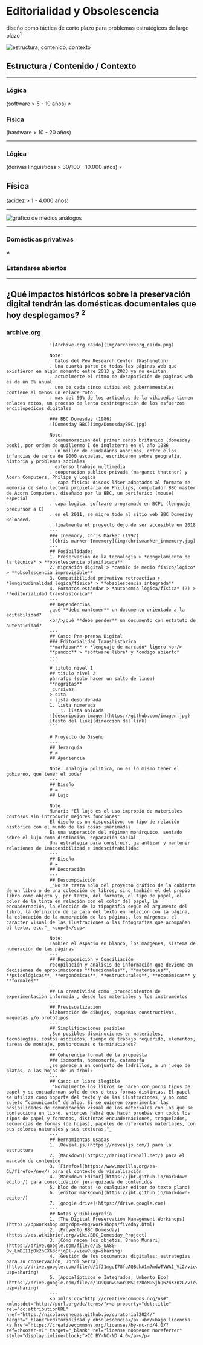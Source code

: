 # Editorialidad y Obsolescencia
diseño como táctica de corto plazo para problemas estratégicos de largo plazo<sup>1</sup> 

![estructura, contenido, contexto](img/estructura_contenido_contexto.png)

## Estructura / Contenido / Contexto

<hr/>
					
### Lógica
(software > 5 - 10 años)
≠
### Física
(hardware > 10 - 20 años)

<hr/>

### Lógica <br/>
(derivas lingüísticas > 30/100 - 10.000 años)
≠
## Física <br/>
(acidez > 1 - 4.000 años)

<hr/>

![gráfico de medios análogos](img/grafico_mediosFisicos.png)

<hr/>

### Domésticas privativas 
≠ 
### Estándares abiertos

<hr/>

## ¿Qué impactos históricos sobre la preservación digital tendrán las domésticas documentales que hoy desplegamos? <sup>2</sup>

### archive.org
					![Archive.org caido](img/archiveorg_caido.png)
					
					Note:
					. Datos del Pew Research Center (Washington):
					. Una cuarta parte de todas las páginas web que existieron en algún momento entre 2013 y 2023 ya no existen.
					. actualmente el ritmo de desaparición de paginas web es de un 8% anual
					. uno de cada cinco sitios web gubernamentales contiene al menos un enlace roto.
					. mas del 50% de los articulos de la wikipedia tienen enlaces rotos, un proceso de lenta desintegración de los esfuerzos enciclopedicos digitales
					---
					### BBC Domesday (1986)
					![Domesday BBC](img/DomesdayBBC.jpg)

					Note:
					. conmemoracion del primer censo britanico (domesday book), por orden de guillermo I de inglaterra en el año 1086
					. un millón de ciudadanos anónimos, entre ellos infancias de cerca de 9000 escuelas, escribieron sobre geografía, historia y problemas sociales
					. extenso trabajo multimedia
					. cooperacion publico-privada (margaret thatcher) y Acorn Computers, Philips y Logica
					.  capa fisica: discos láser adaptados al formato de memoria de solo lectura propietaria de Phillips, computador BBC master de Acorn Computers, diseñado por la BBC, un periferico (mouse) especial
					. capa logica: software programado en BCPL (lenguaje precursor a C)
					. en el 2011, se migro todo al sitio web BBC Domesday Reloaded.
					. finalmente el proyecto dejo de ser accesible en 2018
					---
					### InMemory, Chris Marker (1997)
					![Chris marker Inmemory](img/chrismarker_inmemory.jpg)
					---
					## Posibilidades
					1. Preservación de la tecnología > *congelamiento de la técnica* > **obsolescencia planificada**
					2. Migración digital > *cambio de medio físico/lógico* > **obsolescencia imprevisible**
					3. Compatibilidad privativa retroactiva > *longitudinalidad lógica/física* > **obsolescencia integrada**
					4. Formatos estándar > *autonomía lógica/física* (?) > **editorialidad transhistórica**
					---
					## Dependencias
					¿qué **debe mantener** un documento orientado a la editabilidad?
					<br/>¿qué **debe perder** un documento con estatuto de autenticidad?
					---
					## Caso: Pre-prensa Digital
					### Editorialidad Transhistórica
					**markdown** > *lenguaje de marcado* ligero <br/>
					**pandoc** > *software libre* y *código abierto*
					---
					```
					# titulo nivel 1
					## titulo nivel 2
					párrafos (solo hacer un salto de linea)
					**negritas**
					_cursivas_
					> cita
					- lista desordenada
					1. lista numerada
						1. lista anidada
					![descripcion imagen](https://github.com/imagen.jpg)
					[texto del link](direccion del link)
					```
					---
					# Proyecto de Diseño
					---
					## Jerarquía 
					# ≠ 
					## Apariencia

					Note: analogia politica, no es lo mismo tener el gobierno, que tener el poder
					---
					## Diseño
					# ≠ 
					## Lujo

					Note:
					Munari: "El lujo es el uso impropio de materiales costosos sin introducir mejores funciones"
					El diseño es un dispositivo, un tipo de relación histórica con el mundo de las cosas inanimadas
					Es una superación del régimen monárquico, sentado sobre el lujo como distinción, separación social
					Una estrategia para construir, garantizar y mantener relaciones de inaccesibilidad e indescifrabilidad
					---
					## Diseño
					# ≠ 
					## Decoración
					---
					## Descomposición
					_"No se trata solo del proyecto gráfico de la cubierta de un libro o de una colección de libros, sino también el del propio libro como objeto y, por tanto, del formato, el tipo de papel, el color de la tinta en relación con el color del papel, la encuadernación, la elección de la tipografía según el argumento del libro, la definición de la caja del texto en relación con la página, la colocación de la numeración de las páginas, los márgenes, el carácter visual de las ilustraciones o las fotografías que acompañan al texto, etc."_ <sup>3</sup>

					Note:
					Tambien el espacio en blanco, los márgenes, sistema de numeración de las páginas
					---
					## Recomposición y Conciliación	
					recopilación y análisis de información que deviene en decisiones de aproximaciones **funcionales**, **materiales**, **psicológicas**, **ergonómicas**, **estructurales**, **económicas** y **formales**
					---
					## La creatividad como _procedimientos de experimentación informada_, desde los materiales y los instrumentos
					---
					## Previsualización
					Elaboración de dibujos, esquemas constructivos, maquetas y/o prototipos
					---
					## Simplificaciones posibles
					¿Son posibles disminuciones en materiales, tecnologías, costos asociados, tiempo de trabajo requerido, elementos, tareas de montaje, postprocesos o terminaciones?
					---
					## Coherencia formal de la propuesta
					### isomorfa, homeomorfa, catamorfa
					¿se parece a un conjunto de ladrillos, a un juego de platos, a las hojas de un árbol?
					---
					## Caso: un libro ilegible
					_"Normalmente los libros se hacen con pocos tipos de papel y se encuadernan solo de dos o tres formas distintas. El papel se utiliza como soporte del texto y de las ilustraciones, y no como sujeto “comunicante” de algo. Si se quieren experimentar las posibilidades de comunicación visual de los materiales con los que se confecciona un libro, entonces habrá que hacer pruebas con todos los tipos de papel y formatos, distintas encuadernaciones, troquelados, secuencias de formas (de hojas), papeles de diferentes materiales, con sus colores naturales y sus texturas."_
					---
					## Herramientas usadas
					1. [Reveal.js](https://revealjs.com/) para la estructura
					2. [Markdown](https://daringfireball.net/) para el marcado de contenido
					3. [Firefox](https://www.mozilla.org/es-CL/firefox/new/) para el contexto de visualización
					4. [Markdown Editor](https://jbt.github.io/markdown-editor/) para consolidación jerarquizada de contenidos
					5. bloc de notas (o cualquier editor de texto plano)
					6. [editor markdown](https://jbt.github.io/markdown-editor/)
					7. [google drive](https://drive.google.com)
					---
					## Notas y Bibliografía
					1. [The Digital Preservation Management Workshops](https://dpworkshop.org/dpm-eng/workshops/fiveday.html)
					2. [Proyecto BBC Domesday](https://es.wikibrief.org/wiki/BBC_Domesday_Project)
					3. [Cómo nacen los objetos, Bruno Munari](https://drive.google.com/file/d/1S_uA80-0v_LmDII1pOk2hCX63crjqDl-/view?usp=sharing)
					4. [Gestión de los documentos digitales: estrategias para su conservación, Jordi Serra](https://drive.google.com/file/d/1fJ1mgoI78fuAQBdhA1m7mdwTVWA1_Vi2/view?usp=sharing)
					5. [Apocalípticos e Integrados, Umberto Eco](https://drive.google.com/file/d/1O9QunwCSorQMS1rzUoMUSjhQ62nX3nzC/view?usp=sharing)
					---
					<p xmlns:cc="http://creativecommons.org/ns#" xmlns:dct="http://purl.org/dc/terms/"><a property="dct:title" rel="cc:attributionURL" href="https://nicolasvenegas.github.io/curatorial2024/" target="_blank">editorialidad y obsolescencia</a> <br/>bajo licencia <a href="https://creativecommons.org/licenses/by-nc-nd/4.0/?ref=chooser-v1" target="_blank" rel="license noopener noreferrer" style="display:inline-block;">CC BY-NC-ND 4.0</a></p> 
